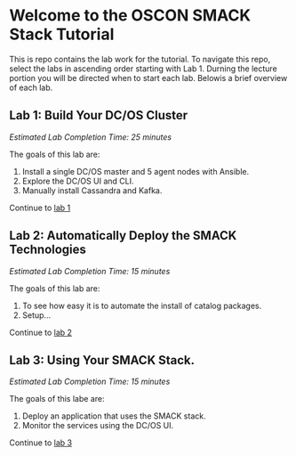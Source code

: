 # Welcome to the OSCON SMACK Stack Tutorial

This is repo contains the lab work for the tutorial. To navigate this repo,
select the labs in ascending order starting with Lab 1. Durning the lecture
portion you will be directed when to start each lab. Belowis a brief overview
of each lab. 

## Lab 1: Build Your DC/OS Cluster 

*Estimated Lab Completion Time: 25 minutes*

The goals of this lab are:

1. Install a single DC/OS master and 5 agent nodes with Ansible. 
2. Explore the DC/OS UI and CLI.
3. Manually install Cassandra and Kafka.

Continue to [lab 1](https://github.com/mesosphere/oscon-smack-stack/blob/master/lab1-dcos-cluster.md)

## Lab 2: Automatically Deploy the SMACK Technologies 

*Estimated Lab Completion Time: 15 minutes*

The goals of this lab are:

1. To see how easy it is to automate the install of catalog packages.
2. Setup...

Continue to [lab 2](https://github.com/mesosphere/oscon-smack-stack/blob/master/lab2-deploy-smack-technologies)

## Lab 3: Using Your SMACK Stack.

*Estimated Lab Completion Time: 15 minutes*

The goals of this labe are:

1. Deploy an application that uses the SMACK stack.
2. Monitor the services using the DC/OS UI.

Continue to [lab 3](https://github.com/mesosphere/oscon-smack-stack/blob/master/lab3-using-smack-stack)   
